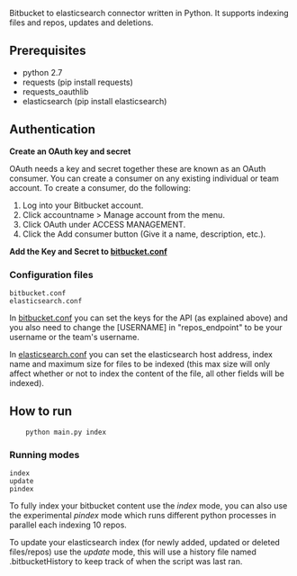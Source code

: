 Bitbucket to elasticsearch connector written in Python. It supports indexing files and repos, updates and deletions.

Prerequisites
--------------
* python 2.7
* requests (pip install requests)
* requests_oauthlib
* elasticsearch (pip install elasticsearch)


Authentication
---------------
**Create an OAuth key and secret**

OAuth needs a key and secret together these are known as an OAuth consumer. You can create a consumer on any existing individual or team account. To create a consumer, do the following:

1. Log into your Bitbucket account.
2. Click accountname > Manage account from the menu.
3. Click OAuth under ACCESS MANAGEMENT.
4. Click the Add consumer button (Give it a name, description, etc.).

**Add the Key and Secret to [bitbucket.conf](bitbucket.conf)**

### Configuration files

    bitbucket.conf
    elasticsearch.conf

In [bitbucket.conf](bitbucket.conf) you can set the keys for the API (as explained above) and you also need to change the [USERNAME] in "repos\_endpoint" to be your username or the team's username.

In [elasticsearch.conf](elasticsearch.conf) you can set the elasticsearch host address, index name and maximum size for files to be indexed (this max size will only affect whether or not to index the content of the file, all other fields will be indexed).


How to run
--------------
```
    python main.py index
```

### Running modes
    index
    update
    pindex

To fully index your bitbucket content use the *index* mode, you can also use the experimental *pindex* mode which runs different python processes in parallel each indexing 10 repos. 

To update your elasticsearch index (for newly added, updated or deleted files/repos) use the *update* mode, this will use a history file named .bitbucketHistory to keep track of when the script was last ran.
